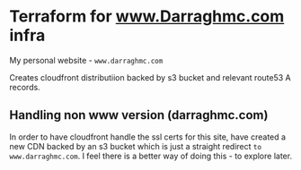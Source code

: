 # Terraform for www.Darraghmc.com infra

My personal website - `www.darraghmc.com`

Creates cloudfront distributiion backed by s3 bucket and relevant route53 A records.

## Handling non www version (darraghmc.com)
In order to have cloudfront handle the ssl certs for this site, have created a new CDN backed 
by an s3 bucket which is just a straight redirect `to www.darraghmc.com`.
I feel there is a better way of doing this - to explore later. 
